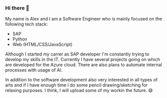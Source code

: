 ### Hi there 👋
My name is Alex and I am a Software Engineer who is mainly focused on the following tech stack:

- SAP
- Python
- Web (HTML/CSS/JavaScript)

Although I started my carrer as SAP developer I'm constantly trying to develop my skills in the IT. Currently I have several projects going on which are developed for the Azure cloud. There are also plans to automate internal processes with usage of AI.  

In addition to the software development also very interested in all types of arts and if I have enough time I do some pencil drawing/sketching for relaxing purposes.
I think, I will upload some of my workin the future. 😄


<!--
**alex-bork/alex-bork** is a ✨ _special_ ✨ repository because its `README.md` (this file) appears on your GitHub profile.

Here are some ideas to get you started:

- 🔭 I’m currently working on ...
- 🌱 I’m currently learning ...
- 👯 I’m looking to collaborate on ...
- 🤔 I’m looking for help with ...
- 💬 Ask me about ...
- 📫 How to reach me: ...
- 😄 Pronouns: ...
- ⚡ Fun fact: ...
-->
